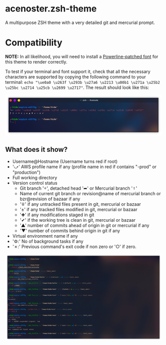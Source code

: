 # acenoster.zsh-theme

A multipurpose ZSH theme with a very detailed git and mercurial prompt.

# Compatibility

**NOTE:** In all likelihood, you will need to install a [Powerline-patched font](https://github.com/Lokaltog/powerline-fonts) for this theme to render correctly.

To test if your terminal and font support it, check that all the necessary characters are supported by copying the following command to your terminal: `echo "\ue0a0 \u263f \u293b \u27a6 \u2213 \u00b1 \u271a \u25b2 \u25bc \u2714 \u25cb \u2699 \u2717"`. The result should look like this:

![Character Example](https://raw.githubusercontent.com/HiDe-Techno-Tips/Acenoster-ZSH-Theme/main/characters.png)

## What does it show?

- Username@Hostname (Username turns red if root)
- '⤻' AWS profile name if any (profile name in red if contains "-prod" or "production")
- Full working directory
- Version control status
  - Git branch '', detached head '➦' or Mercurial branch '☿'
  - Name of current git branch or revision@name of mercurial branch or bzr@revision of bazaar if any
  - '∓' if any untracked files present in git, mercurial or bazaar
  - '±' if any tracked files modified in git, mercurial or bazaar
  - '✚' if any modifications staged in git
  - '✔' if the working tree is clean in git, mercurial or bazaar
  - '▲' number of commits ahead of origin in git or mercurial if any
  - '▼' number of commits behind origin in git if any
- Virtual environment name if any
- '⚙:' No of background tasks if any
- '✗:' Previous command's exit code if non zero or '○' if zero.

![Screenshot](https://raw.githubusercontent.com/HiDe-Techno-Tips/Acenoster-ZSH-Theme/main/screenshot.png)
